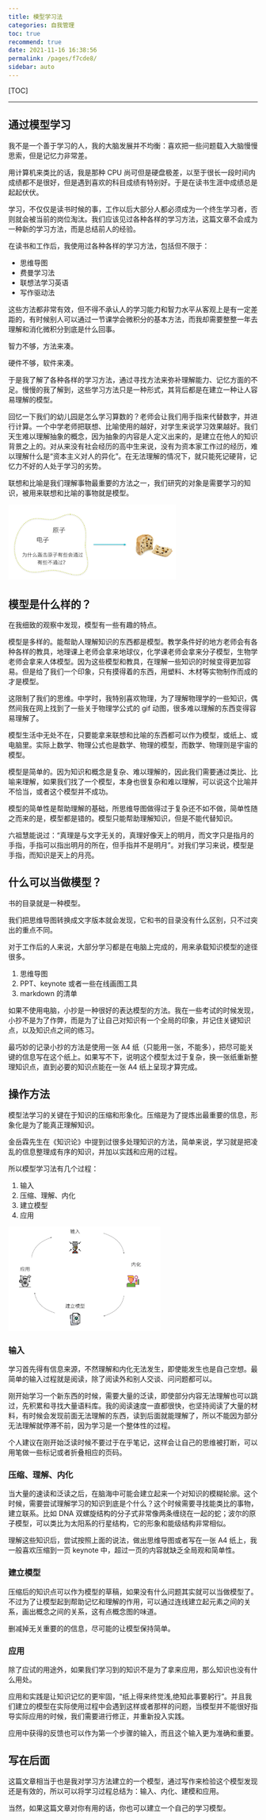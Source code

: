 ```yaml
---
title: 模型学习法
categories: 自我管理
toc: true
recommend: true
date: 2021-11-16 16:38:56
permalink: /pages/f7cde8/
sidebar: auto
---
```




<!--
主题：模型学习法
看点：通过建立模型高效的学习
参考链接：学习方法 https://zhuanlan.zhihu.com/p/21884498
解决问题：怎么有效的学习
-->

[TOC]

-----------



## 通过模型学习

我不是一个善于学习的人，我的大脑发展并不均衡：喜欢把一些问题载入大脑慢慢思索，但是记忆力非常差。

用计算机来类比的话，我是那种 CPU 尚可但是硬盘极差，以至于很长一段时间内成绩都不是很好，但是遇到喜欢的科目成绩有特别好。于是在读书生涯中成绩总是起起伏伏。

学习，不仅仅是读书时候的事，工作以后大部分人都必须成为一个终生学习者，否则就会被当前的岗位淘汰。我们应该见过各种各样的学习方法，这篇文章不会成为一种新的学习方法，而是总结前人的经验。

在读书和工作后，我使用过各种各样的学习方法，包括但不限于：

- 思维导图
- 费曼学习法
- 联想法学习英语
- 写作驱动法

这些方法都非常有效，但不得不承认人的学习能力和智力水平从客观上是有一定差距的，有时候别人可以通过一节课学会微积分的基本方法，而我却需要整整一年去理解和消化微积分到底是什么回事。

智力不够，方法来凑。

硬件不够，软件来凑。

于是我了解了各种各样的学习方法，通过寻找方法来弥补理解能力、记忆方面的不足。慢慢的我了解到，这些学习方法只是一种形式，其背后都是在建立一种让人容易理解的模型。

回忆一下我们的幼儿园是怎么学习算数的？老师会让我们用手指来代替数字，并进行计算。一个中学老师把联想、比喻使用的越好，对学生来说学习效果越好。我们天生难以理解抽象的概念，因为抽象的内容是人定义出来的，是建立在他人的知识背景之上的。对从来没有社会经历的高中生来说，没有为资本家工作过的经历，难以理解什么是“资本主义对人的异化”。在无法理解的情况下，就只能死记硬背，记忆力不好的人处于学习的劣势。

联想和比喻是我们理解事物最重要的方法之一，我们研究的对象是需要学习的知识，被用来联想和比喻的事物就是模型。





<img src="study-with-model/image-20200920161559602.png" alt="image-20200920161559602" style="zoom:33%;" />





## 模型是什么样的？

在我细致的观察中发现，模型有一些有趣的特点。

模型是多样的。能帮助人理解知识的东西都是模型。教学条件好的地方老师会有各种各样的教具，地理课上老师会拿来地球仪，化学课老师会拿来分子模型，生物学老师会拿来人体模型。因为这些模型和教具，在理解一些知识的时候变得更加容易。但是给了我们一个印象，只有摸得着的东西，用塑料、木材等实物制作而成的才是模型。

这限制了我们的思维。中学时，我特别喜欢物理，为了理解物理学的一些知识，偶然间我在网上找到了一些关于物理学公式的 gif 动图，很多难以理解的东西变得容易理解了。

模型生活中无处不在，只要能拿来联想和比喻的东西都可以作为模型，或纸上、或电脑里。实际上数学、物理公式也是数学、物理的模型，而数学、物理则是宇宙的模型。

模型是简单的。因为知识和概念是复杂、难以理解的，因此我们需要通过类比、比喻来理解，如果我们找了一个模型，本身也很复杂和难以理解，可以说这个比喻并不恰当，或者这个模型并不成功。

模型的简单性是帮助理解的基础，所思维导图做得过于复杂还不如不做，简单性随之而来的是，模型都是错的。模型只能帮助理解知识，但是不能代替知识。

六祖慧能说过：“真理是与文字无关的，真理好像天上的明月，而文字只是指月的手指，手指可以指出明月的所在，但手指并不是明月”。对我们学习来说，模型是手指，而知识是天上的月亮。



## 什么可以当做模型？

书的目录就是一种模型。

我们把思维导图转换成文字版本就会发现，它和书的目录没有什么区别，只不过突出的重点不同。

对于工作后的人来说，大部分学习都是在电脑上完成的，用来承载知识模型的途径很多。

1. 思维导图
2. PPT、keynote 或者一些在线画图工具
3. markdown 的清单

如果不使用电脑，小抄是一种很好的表达模型的方法。我在一些考试的时候发现，小抄不是为了作弊，而是为了让自己对知识有一个全局的印象，并记住关键知识点，以及知识点之间的练习。

最巧妙的记录小抄的方法是使用一张 A4 纸（只能用一张，不能多），把尽可能关键的信息写在这个纸上。如果写不下，说明这个模型太过于复杂，换一张纸重新整理知识点，直到必要的知识点能在一张 A4 纸上呈现才算完成。



## 操作方法

模型法学习的关键在于知识的压缩和形象化。压缩是为了提炼出最重要的信息，形象化是为了能真正理解知识。

金岳霖先生在《知识论》中提到过很多处理知识的方法，简单来说，学习就是把凌乱的信息整理成有序的知识，并加以实践和应用的过程。

所以模型学习法有几个过程：

1. 输入
2. 压缩、理解、内化
3. 建立模型
4. 应用

<img src="study-with-model/image-20200920162240605.png" alt="image-20200920162240605" style="zoom:30%;" />

### 输入

学习首先得有信息来源，不然理解和内化无法发生，即使能发生也是自己空想。最简单的输入过程就是阅读，除了阅读外和别人交谈、问问题都可以。

刚开始学习一个新东西的时候，需要大量的泛读，即使部分内容无法理解也可以跳过，先积累和寻找大量语料库。我的阅读速度一直都很快，也坚持阅读了大量的材料，有时候会发现前面无法理解的东西，读到后面就能理解了，所以不能因为部分无法理解就停滞不前，因为学习是一个整体性的过程。

个人建议在刚开始泛读时候不要过于在乎笔记，这样会让自己的思维被打断，可以用笔做一些标记或者折叠相应的页码。

### 压缩、理解、内化

当大量的速读和泛读之后，在脑海中可能会建立起来一个对知识的模糊轮廓。这个时候，需要尝试理解学习的知识到底是个什么？这个时候需要寻找能类比的事物，建立联系。比如 DNA 双螺旋结构的分子式非常像两条缠绕在一起的蛇；波尔的原子模型，可以类比为太阳系的行星结构，它的形象和能级结构非常相似。

理解这些知识后，尝试按照上面的说法，做出思维导图或者写在一张 A4 纸上，我一般喜欢压缩到一页 keynote 中，超过一页的内容就缺乏全局观和简单性。

### 建立模型

压缩后的知识点可以作为模型的草稿，如果没有什么问题其实就可以当做模型了。不过为了让模型起到帮助记忆和理解的作用，可以通过连线建立起元素之间的关系，画出概念之间的关系，这有点概念图的味道。

删减掉无关重要的的信息，尽可能的让模型保持简单。

### 应用

除了应试的用途外，如果我们学习到的知识不是为了拿来应用，那么知识也没有什么用处。

应用和实践是让知识记忆的更牢固，“纸上得来终觉浅,绝知此事要躬行”。并且我们建立的模型在实际使用过程中会遇到这样或者那样的问题，当模型并不能很好指导实际应用的时候，我们需要进行修正，并重新投入实践。

应用中获得的反馈也可以作为第一个步骤的输入，而且这个输入更为准确和重要。

## 写在后面

这篇文章相当于也是我对学习方法建立的一个模型，通过写作来检验这个模型发现还是有效的，所以可以将学习过程总结为：输入、内化、建模和应用。

当然，如果这篇文章对你有用的话，你也可以建立一个自己的学习模型。

